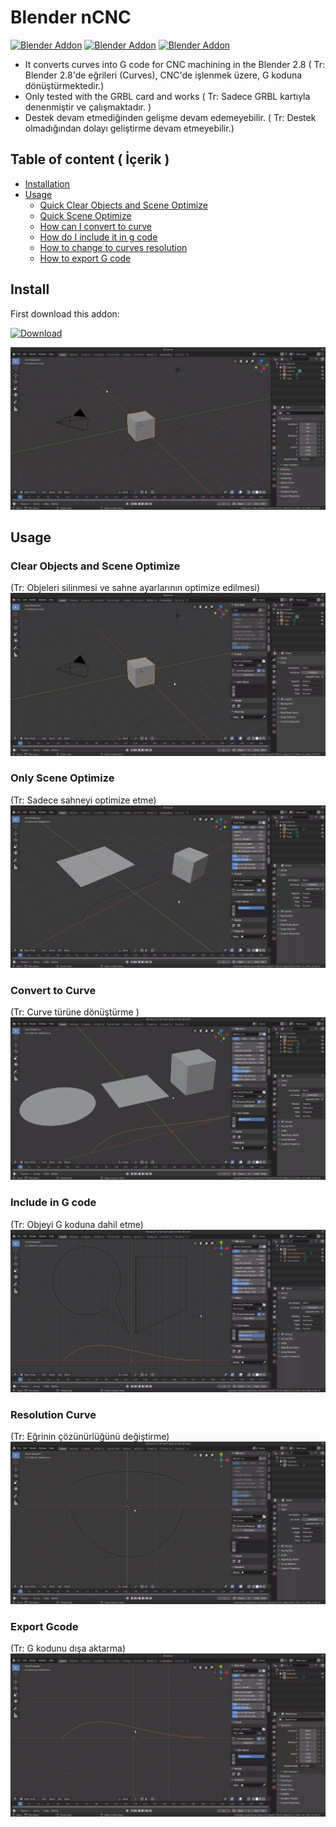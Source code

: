 # Blender nCNC
[![Blender Addon](https://img.shields.io/badge/Blender-2.8-blue)](https://www.blender.org/download/releases/2-80/)
[![Blender Addon](https://img.shields.io/badge/Addon-nCNC-brightgreen)](https://github.com/nesivmi/blender-nCNC)
[![Blender Addon](https://img.shields.io/badge/Version-v0.0.3-orange)](https://github.com/nesivmi/blender-nCNC)

* It converts curves into G code for CNC machining in the Blender 2.8 ( Tr: Blender 2.8'de eğrileri (Curves), CNC'de işlenmek üzere, G koduna dönüştürmektedir.)
* Only tested with the GRBL card and works ( Tr: Sadece GRBL kartıyla denenmiştir ve çalışmaktadır. )
* Destek devam etmediğinden gelişme devam edemeyebilir. ( Tr: Destek olmadığından dolayı geliştirme devam etmeyebilir.)


## Table of content ( İçerik )
* [Installation](#Install)
* [Usage](#Usage)
  * [Quick Clear Objects and Scene Optimize](#Clear-Objects-and-Scene-Optimize)
  * [Quick Scene Optimize](#Only-Scene-Optimize)  
  * [How can I convert to curve](#Convert-to-Curve)
  * [How do I include it in g code](#Include-in-G-code)
  * [How to change to curves resolution](#Resolution-Curve)
  * [How to export G code](#Export-Gcode)


## Install

First download this addon:

[![Download](https://img.shields.io/badge/Download-%20-brightgreen)](https://github.com/nesivmi/blender-nCNC)


![Install](images/nCNC-Setup.gif)


## Usage

### Clear Objects and Scene Optimize
(Tr: Objeleri silinmesi ve sahne ayarlarının optimize edilmesi)
![Clear Objects and Scene Optimize](images/nCNC-ClearObjectsandOptimizeScene.gif)


### Only Scene Optimize
(Tr: Sadece sahneyi optimize etme)
![Only Scene Optimize](images/nCNC-SceneOptimize.gif)


### Convert to Curve
(Tr: Curve türüne dönüştürme )
![Convert](images/nCNC-ConvertObject.gif)


### Include in G code
(Tr: Objeyi G koduna dahil etme)
![Include in G code](images/nCNC-Internal-External.gif)


### Resolution Curve
(Tr: Eğrinin çözünürlüğünü değiştirme)
![Resolution Curve](images/nCNC-Resolution.gif)


### Export Gcode
(Tr: G kodunu dışa aktarma)
![Resolution Curve](images/nCNC-Export.gif)
